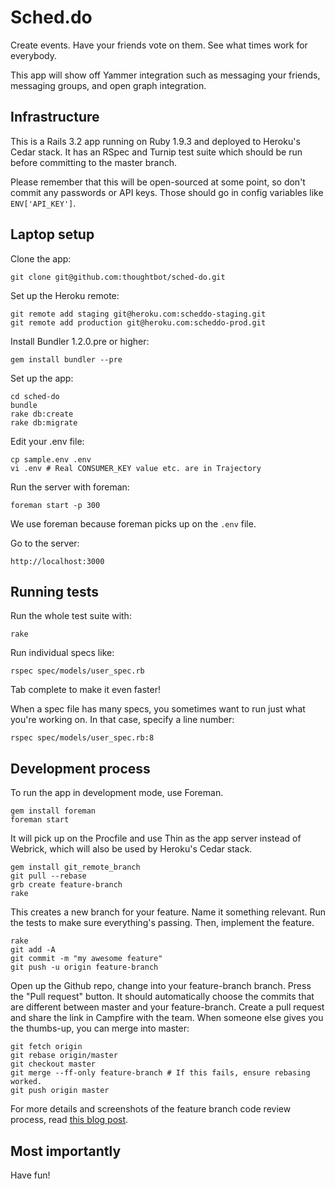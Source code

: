 Sched.do
=========

Create events. Have your friends vote on them. See what times work for
everybody.

This app will show off Yammer integration such as messaging your friends,
messaging groups, and open graph integration.

Infrastructure
--------------

This is a Rails 3.2 app running on Ruby 1.9.3 and deployed to Heroku's Cedar
stack. It has an RSpec and Turnip test suite which should be run before
committing to the master branch.

Please remember that this will be open-sourced at some point, so don't commit
any passwords or API keys. Those should go in config variables like
`ENV['API_KEY']`.

Laptop setup
------------

Clone the app:

    git clone git@github.com:thoughtbot/sched-do.git

Set up the Heroku remote:

    git remote add staging git@heroku.com:scheddo-staging.git
    git remote add production git@heroku.com:scheddo-prod.git

Install Bundler 1.2.0.pre or higher:

    gem install bundler --pre

Set up the app:

    cd sched-do
    bundle
    rake db:create
    rake db:migrate

Edit your .env file:

    cp sample.env .env
    vi .env # Real CONSUMER_KEY value etc. are in Trajectory

Run the server with foreman:

    foreman start -p 300

We use foreman because foreman picks up on the `.env` file.

Go to the server:

    http://localhost:3000

Running tests
-------------

Run the whole test suite with:

    rake

Run individual specs like:

    rspec spec/models/user_spec.rb

Tab complete to make it even faster!

When a spec file has many specs, you sometimes want to run just what you're working on. In that case, specify a line number:

    rspec spec/models/user_spec.rb:8

Development process
-------------------

To run the app in development mode, use Foreman.

    gem install foreman
    foreman start

It will pick up on the Procfile and use Thin as the app server instead of
Webrick, which will also be used by Heroku's Cedar stack.

    gem install git_remote_branch
    git pull --rebase
    grb create feature-branch
    rake

This creates a new branch for your feature. Name it something relevant. Run the
tests to make sure everything's passing. Then, implement the feature.

    rake
    git add -A
    git commit -m "my awesome feature"
    git push -u origin feature-branch

Open up the Github repo, change into your feature-branch branch. Press the "Pull
request" button. It should automatically choose the commits that are different
between master and your feature-branch. Create a pull request and share the link
in Campfire with the team. When someone else gives you the thumbs-up, you can
merge into master:

    git fetch origin
    git rebase origin/master
    git checkout master
    git merge --ff-only feature-branch # If this fails, ensure rebasing worked.
    git push origin master

For more details and screenshots of the feature branch code review process, read [this blog post](http://robots.thoughtbot.com/post/2831837714/feature-branch-code-reviews).

Most importantly
----------------

Have fun!

